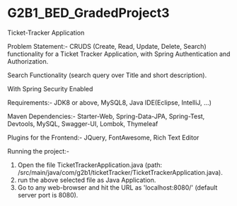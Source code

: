 # G2B1_BED_GradedProject3
Ticket-Tracker Application

Problem Statement:- CRUDS (Create, Read, Update, Delete, Search) functionality for a Ticket Tracker Application, with Spring Authentication and Authorization.

Search Functionality (search query over Title and short description).

With Spring Security Enabled

Requirements:- JDK8 or above, MySQL8, Java IDE(Eclipse, IntelliJ, ...) 

Maven Dependencies:- Starter-Web, Spring-Data-JPA, Spring-Test, Devtools, MySQL, Swagger-UI, Lombok, Thymeleaf

Plugins for the Frontend:- JQuery, FontAwesome, Rich Text Editor



Running the project:-  
1. Open the file TicketTrackerApplication.java (path: /src/main/java/com/g2b1/ticketTracker/TicketTrackerApplication.java).
2. run  the above selected file as Java Application.
3. Go to any web-browser and hit the URL as 'localhost:8080/' (default server port is 8080).
